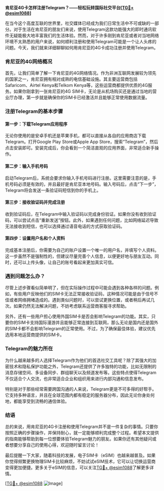 **肯尼亚4G卡怎样注册Telegram？——轻松玩转国际社交平台[[TG💪+ @esim1088](https://t.me/s/esim1088)]**

在当今这个高度互联的世界里，社交媒体已经成为我们日常生活中不可或缺的一部分。对于生活在肯尼亚的朋友们来说，使用Telegram这款功能强大的即时通讯软件无疑能极大地丰富我们的生活体验。然而，对于许多刚到肯尼亚或者对当地网络环境不太熟悉的用户来说，如何顺利注册和使用Telegram可能是一个让人头疼的问题。今天，我们就来详细聊聊如何用肯尼亚的4G卡成功注册并使用Telegram。

### 肯尼亚的4G网络概况

首先，让我们简单了解一下肯尼亚的4G网络情况。作为非洲互联网发展较为领先的国家之一，肯尼亚拥有相对成熟的电信基础设施。其主要运营商包括Safaricom、Airtel Kenya和Telkom Kenya等，这些运营商都提供优质的4G服务。如果你刚拿到一张肯尼亚的4G SIM卡，无论是从机场购买还是通过当地的营业厅办理，第一步就是确保你的SIM卡已经激活并且能够正常使用数据流量。

### 注册Telegram的基本步骤

#### 第一步：下载Telegram应用程序

无论你使用的是安卓手机还是苹果手机，都可以直接从各自的应用商店下载Telegram。打开Google Play Store或Apple App Store，搜索“Telegram”，然后点击安装即可。安装完成后，你会看到一个简洁直观的应用界面，非常适合新手操作。

#### 第二步：输入手机号码

启动Telegram后，系统会要求你输入手机号码进行注册。这里需要注意的是，手机号码必须是有效的，并且最好是肯尼亚本地号码。输入号码后，点击“下一步”，Telegram将会发送一条验证码短信到你的手机上。

#### 第三步：接收验证码并完成注册

收到验证码后，在Telegram中输入验证码以完成身份验证。如果你没有收到验证码，可以尝试点击“重新发送”按钮。此外，如果遇到任何问题，比如网络延迟导致无法接收到短信，也可以选择通过语音电话的方式获取验证码。

#### 第四步：设置用户名和个人资料

完成基本注册后，你需要为自己的账户设置一个唯一的用户名，并填写个人资料。这一步虽然不是强制性的，但建议尽量完善个人信息，以便更好地与朋友互动。同时，还可以上传头像，让自己的账号看起来更加真实可信。

### 遇到问题怎么办？

尽管上述步骤看似简单明了，但在实际操作过程中可能会遇到各种各样的问题。例如，有些用户反映他们的SIM卡无法正常接收验证码，这种情况可能是由于信号不佳或者网络拥堵造成的。遇到类似问题时，可以尝试更换位置，或者稍后再试几次。如果仍然无法解决问题，不妨考虑联系运营商客服寻求帮助。

另外，还有一些用户担心使用外国SIM卡是否会影响Telegram的功能。其实，只要你的SIM卡支持国际漫游并且能够正常连接到互联网，那么无论是国内还是国外的SIM卡都不会影响Telegram的正常使用。不过，为了确保最佳体验，建议优先选用本地运营商提供的SIM卡。

### Telegram的魅力所在

为什么越来越多的人选择Telegram作为他们的首选社交工具呢？除了其强大的加密技术和隐私保护功能之外，Telegram还提供了许多独特的功能，比如无限制的消息存储空间、多设备同步、群组聊天以及频道发布等。这些特点使得Telegram不仅适合个人交流，也非常适合企业和组织用来进行内部沟通和信息发布。

特别是对于那些经常需要跨国沟通的人来说，Telegram更是不可多得的好帮手。它支持多种语言，并且在全球范围内都有稳定的服务器分布，因此无论你身处何地，都能享受到流畅的通信体验。

### 结语

总的来说，用肯尼亚的4G卡注册和使用Telegram并不是一件复杂的事情。只要你按照正确的步骤操作，并保持耐心，就一定能够顺利完成整个过程。希望本文提供的指南能够帮助到每一位想要体验Telegram魅力的朋友。如果你还有其他疑问或者想要分享自己的使用心得，欢迎随时留言讨论！

最后提醒一下大家，随着科技的发展，电子SIM卡（eSIM）也越来越普及。如果你觉得频繁更换物理SIM卡比较麻烦，不妨试试eSIM技术，它可以让切换运营商变得更加便捷。更多关于eSIM的信息，可以关注[TG💪+ @esim1088](https://t.me/s/esim1088)了解更多详情。

[[TG💪+ @esim1088](https://t.me/s/esim1088) ![Image](https://i.postimg.cc/4NQfJmqS/Snipaste-2025-05-13-00-14-12.png)]